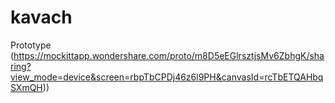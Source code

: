 # kavach
Prototype
(https://mockittapp.wondershare.com/proto/m8D5eEGlrsztjsMv6ZbhgK/sharing?view_mode=device&screen=rbpTbCPDj46z6l9PH&canvasId=rcTbETQAHbqSXmQH))
